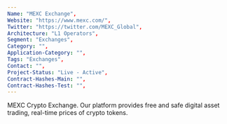 ```yaml
--- 
Name: "MEXC Exchange", 
Website: "https://www.mexc.com/", 
Twitter: "https://twitter.com/MEXC_Global", 
Architecture: "L1 Operators",
Segment: "Exchanges",
Category: "",
Application-Category: "",
Tags: "Exchanges",
Contact: "",
Project-Status: "Live - Active",
Contract-Hashes-Main: "",
Contract-Hashes-Test: "",
--- 
```

<!--lang:en--> 
MEXC Crypto Exchange. Our platform provides free and safe digital asset trading, real-time prices of crypto tokens.
<!--lang:es--] 
Intercambio de criptomonedas MEXC. Nuestra plataforma ofrece comercio de activos digitales gratuito y seguro, precios en tiempo real de tokens criptográficos.
<!--lang:de--] 
MEXC-Kryptobörse. Unsere Plattform bietet kostenlosen und sicheren Handel mit digitalen Vermögenswerten sowie Echtzeitpreise für Krypto-Token.
<!--lang:fr--] 
Échange cryptographique MEXC. Notre plate-forme fournit un échange d'actifs numériques gratuit et sûr, les prix en temps réel des jetons cryptographiques.
<!--lang:pl--] 
Giełda kryptowalut MEXC. Nasza platforma zapewnia bezpłatny i bezpieczny handel aktywami cyfrowymi, ceny tokenów kryptograficznych w czasie rzeczywistym.
<!--lang:uk--] 
Криптобіржа MEXC. Наша платформа забезпечує безкоштовну та безпечну торгівлю цифровими активами, ціни на криптовалюти в реальному часі.
[!--lang:*--> 
